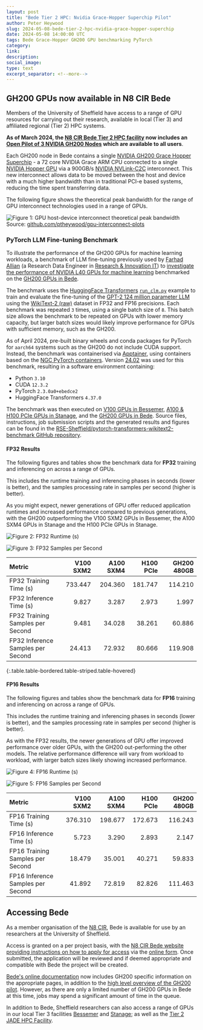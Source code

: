 ```yaml
---
layout: post
title: "Bede Tier 2 HPC: Nvidia Grace-Hopper Superchip Pilot"
author: Peter Heywood
slug: 2024-05-08-bede-tier-2-hpc-nvidia-grace-hopper-superchip
date: 2024-05-08 14:00:00 UTC
tags: Bede Grace-Hopper GH200 GPU benchmarking PyTorch
category:
link:
description:
social_image:
type: text
excerpt_separator: <!--more-->
---
```


## GH200 GPUs now available in N8 CIR Bede

Members of the University of Sheffield have access to a range of GPU resources for carrying out their research, available in local (Tier 3) and affiliated regional (Tier 2) HPC systems.

**As of March 2024, the [N8 CIR Bede Tier 2 HPC facility][bede] now includes an [Open Pilot of 3 NVIDIA GH200 Nodes][bede-gh200-pilot-docs] which are available to all users**.

Each GH200 node in Bede contains a single [NVIDIA GH200 Grace Hopper Superchip][nvidia-gh200-superchip] - a 72 core NVIDIA Grace ARM CPU connected to a single [NVIDIA Hopper GPU][nvidia-h100-architecture] via a 900GB/s [NVIDIA NVLink-C2C][nvidia-nvlink-c2c] interconnect.
This new interconnect allows data to be moved between the host and device with a much higher bandwidth than in traditional PCI-e based systems, reducing the time spent transferring data.

<!--more-->

The following figure shows the theoretical peak bandwidth for the range of GPU interconnect technologies used in a range of GPUs.

![Figure 1: GPU host-device interconnect theoretical peak bandwidth](/assets/images/2024-05-08-bede-tier-2-hpc-nvidia-grace-hopper-superchip/gpu-interconnects-tuos.png)
Source: [github.com/ptheywood/gpu-interconnect-plots][ptheywood/gpu-interconnect-plots]

### PyTorch LLM Fine-tuning Benchmark

To illustrate the performance of the GH200 GPUs for machine learning workloads, a benchmark of LLM fine-tuning previously used by [Farhad Allian][farhad-website] (a Research Data Engineer in [Research & Innovation IT][RIT])  to [investigate the performance of NVIDIA L40 GPUs for machine learning][l40-pytorch-benchmark-blog] benchmarked on the [GH200 GPUs in Bede][bede-gh200-pilot-docs].

The benchmark uses the [HuggingFace Transformers][huggingface-transfomers] [`run_clm.py`][huggingface-transformers-runclm] example to train and evaluate the fine-tuning of the [GPT-2 124 million parameter LLM][gpt-2] using the [WikiText-2 (raw)][wikitext-2-raw] dataset in FP32 and FP16 precisions.
Each benchmark was repeated `3` times, using a single batch size of `8`.
This batch size allows the benchmark to be repeated on GPUs with lower memory capacity, but larger batch sizes would likely improve performance for GPUs with sufficient memory, such as the GH200.

As of April 2024, pre-built binary wheels and conda packages for PyTorch for `aarch64` systems such as the GH200 do not include CUDA support.
Instead, the benchmark was containerised via [Apptainer][apptainer], using containers based on the [NGC PyTorch containers][ngc-pytorch].
Version [24.02][ngc-pytroch-24.02] was used for this benchmark, resulting in a software environment containing:

+ Python `3.10`
+ CUDA `12.3.2`
+ PyTorch `2.3.0a0+ebedce2`
+ HuggingFace Transformers `4.37.0`

The benchmark was then executed on [V100 GPUs in Bessemer][bessemer-gpus], [A100 & H100 PCIe GPUs in Stanage][stanage-gpus], and the [GH200 GPUs in Bede][bede-gh200-pilot-docs].
Source files, instructions, job submission scripts and the generated results and figures can be found in the [RSE-Sheffield/pytorch-transformers-wikitext2-benchmark GitHub repository][RSE-Sheffield/pytorch-transformers-wikitext2-benchmark].

#### FP32 Results

The following figures and tables show the benchmark data for **FP32** training and inferencing on across a range of GPUs.

This includes the runtime training and inferencing phases in seconds (lower is better),
and the samples processing rate in samples per second (higher is better).

As you might expect, newer generations of GPU offer reduced application runtimes and increased performance compared to previous generations, with the GH200 outperforming the V100 SXM2 GPUs in Bessemer, the A100 SXM4 GPUs in Stanage and the H100 PCIe GPUs in Stanage.

![Figure 2: FP32 Runtime (s)](/assets/images/2024-05-08-bede-tier-2-hpc-nvidia-grace-hopper-superchip/ngc-pytorch-24.02-fp32-runtime.png)

![Figure 3: FP32 Samples per Second](/assets/images/2024-05-08-bede-tier-2-hpc-nvidia-grace-hopper-superchip/ngc-pytorch-24.02-fp32-samples-per-second.png)

| Metric                            |   V100 SXM2 |   A100 SXM4 |   H100 PCIe |   GH200 480GB |
|:----------------------------------|------------:|------------:|------------:|--------------:|
| FP32 Training Time (s)            |     733.447 |     204.360 |     181.747 |       114.210 |
| FP32 Inference Time (s)           |       9.827 |       3.287 |       2.973 |         1.997 |
| FP32 Training Samples per Second  |       9.481 |      34.028 |      38.261 |        60.886 |
| FP32 Inference Samples per Second |      24.413 |      72.932 |      80.666 |       119.908 |

{:.table.table-bordered.table-striped.table-hovered}

#### FP16 Results

The following figures and tables show the benchmark data for **FP16** training and inferencing on across a range of GPUs.

This includes the runtime training and inferencing phases in seconds (lower is better),
and the samples processing rate in samples per second (higher is better).

As with the FP32 results, the newer generations of GPU offer improved performance over older GPUs, with the GH200 out-performing the other models.
The relative performance difference will vary from workload to workload, with larger batch sizes likely showing increased performance.

![Figure 4: FP16 Runtime (s)](/assets/images/2024-05-08-bede-tier-2-hpc-nvidia-grace-hopper-superchip/ngc-pytorch-24.02-fp16-runtime.png)

![Figure 5: FP16 Samples per Second](/assets/images/2024-05-08-bede-tier-2-hpc-nvidia-grace-hopper-superchip/ngc-pytorch-24.02-fp16-samples-per-second.png)

| Metric                            |   V100 SXM2 |   A100 SXM4 |   H100 PCIe |   GH200 480GB |
|:----------------------------------|------------:|------------:|------------:|--------------:|
| FP16 Training Time (s)            |     376.310 |     198.677 |     172.673 |       116.243 |
| FP16 Inference Time (s)           |       5.723 |       3.290 |       2.893 |         2.147 |
| FP16 Training Samples per Second  |      18.479 |      35.001 |      40.271 |        59.833 |
| FP16 Inference Samples per Second |      41.892 |      72.819 |      82.826 |       111.463 |


## Accessing Bede

As a member organisation of the [N8 CIR][N8CIR], Bede is available for use by an researchers at the University of Sheffield.

Access is granted on a per project basis, with the [N8 CIR Bede website providing instructions on how to apply for access][N8CIR-Bede-Accessing-Bede] via the [online form][n8cir-bede-online-form].
Once submitted, the application will be reviewed and if deemed appropriate and compatible with Bede the project will be created.

[Bede's online documentation][bede-docs] now includes GH200 specific information on the appropriate pages, in addition to the [high level overview of the GH200 pilot][bede-gh200-pilot-docs].
However, as there are only a limited number of GH200 GPUs in Bede at this time, jobs may spend a significant amount of time in the queue.

In addition to Bede, Sheffield researchers can also access a range of GPUs in our local Tier 3 facilities [Bessemer][bessemer] and [Stanage][stanage]; as well as the [Tier 2 JADE HPC Facility][jade2].

<!-- Reference style links, to simplify reading the markdown -->

[N8CIR]: https://n8cir.org.uk/
[N8CIR-Bede-Accessing-Bede]:https://n8cir.org.uk/bede/accessing-bede/
[n8cir-bede-online-form]: https://n8cir.org.uk/bede/bede-application/
[stanage]: https://docs.hpc.shef.ac.uk/en/latest/stanage/
[bede-docs]: https://bede-documentation.readthedocs.io/en/latest/
[stanage-gpus]: https://docs.hpc.shef.ac.uk/en/latest/stanage/cluster_specs.html#gpu-nodes
[bessemer]: https://docs.hpc.shef.ac.uk/en/latest/bessemer/index.html
[bessemer-gpus]: https://docs.hpc.shef.ac.uk/en/latest/bessemer/cluster_specs.html#gpu-node-specifications
[jade2]: https://docs.hpc.shef.ac.uk/en/latest/other-uk-hpc-resources/jade2.html
[bede]: https://docs.hpc.shef.ac.uk/en/latest/other-uk-hpc-resources/bede.html
[nvidia-h100-architecture]: https://resources.nvidia.com/en-us-tensor-core
[nvidia-gh200-superchip]: https://www.nvidia.com/en-us/data-center/grace-hopper-superchip/
[nvidia-nvlink-c2c]: https://www.nvidia.com/en-us/data-center/nvlink-c2c/
[bede-gh200-pilot-docs]: https://bede-documentation.readthedocs.io/en/latest/usage/index.html#grace-hopper-pilot
[farhad-website]: https://www.farhadallian.co.uk/
[l40-pytorch-benchmark-blog]: https://notesrcg.blogspot.com/2023/12/blog-post.html
[RSE-Sheffield/pytorch-transformers-wikitext2-benchmark]: https://github.com/RSE-Sheffield/pytorch-transformers-wikitext2-benchmark
[ptheywood/gpu-interconnect-plots]: https://github.com/ptheywood/gpu-interconnect-plots
[huggingface-transfomers]: https://huggingface.co/docs/transformers/en/index
[huggingface-transformers-runclm]: https://github.com/huggingface/transformers/blob/main/examples/pytorch/language-modeling/run_clm.py
[gpt-2]: https://huggingface.co/openai-community/gpt2
[wikitext-2-raw]: https://huggingface.co/datasets/wikitext
[apptainer]: https://apptainer.org/docs/user/main/introduction.html
[ngc-pytorch]: https://catalog.ngc.nvidia.com/orgs/nvidia/containers/pytorch
[ngc-pytroch-24.02]: https://docs.nvidia.com/deeplearning/frameworks/pytorch-release-notes/rel-24-02.html
[RIT]: https://www.sheffield.ac.uk/it-services/about